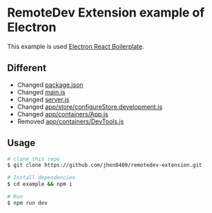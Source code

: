 # RemoteDev Extension example of Electron

This example is used [Electron React Boilerplate](https://github.com/chentsulin/electron-react-boilerplate).

## Different

* Changed [package.json](package.json)
* Changed [main.js](main.js)
* Changed [server.js](server.js)
* Changed [app/store/configureStore.development.js](app/store/configureStore.development.js)
* Changed [app/containers/App.js](app/containers/App.js)
* Removed [app/containers/DevTools.js](app/containers/DevTools.js)

## Usage

```bash
# clone this repo
$ git clone https://github.com/jhen0409/remotedev-extension.git

# Install dependencies
$ cd example && npm i

# Run
$ npm run dev
```
